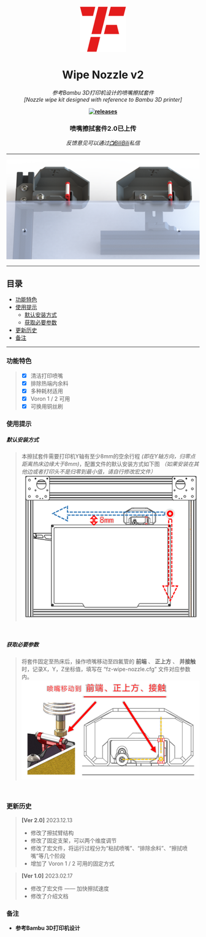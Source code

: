 <p align="center">
  <a href="https://space.bilibili.com/1898517">
    <img src="https://github.com/FZaii/FZai/blob/main/images/FZ-Logo.png" alt="Logo" width="120" height="120">
  </a>
    <br />
</p>

<h1 align="center">Wipe Nozzle v2</h1>

*<p align="center">参考Bambu 3D打印机设计的喷嘴擦拭套件
  <br />
  [Nozzle wipe kit designed with reference to Bambu 3D printer]</p>*

**<p align="center">[![releases](https://img.shields.io/github/v/release/FZaii/Wipe-Nozzle)](https://github.com/FZaii/Wipe-Nozzle/releases)**
**<h3 align="center">喷嘴擦拭套件2.0已上传</h3>**
*<p align="center">反馈意见可以通过[📺BiliBili](https://space.bilibili.com/1898517)私信</p>*

 ---
 
![FZ-Wipe-Nozzle-v2](Images-效果图/FZ-Wipe-Nozzle-v2.png)
 
 ---

 ## 目录

- [功能特色](#功能特色)
- [使用提示](#使用提示)
  - [默认安装方式](#默认安装方式)
  - [获取必要参数](#获取必要参数)
- [更新历史](#更新历史)
- [备注](#备注)
  
---

### 功能特色
> - [x] 清洁打印喷嘴
> - [x] 排除热端内余料
> - [x] 多种耗材适用
> - [x] Voron 1 / 2 可用
> - [x] 可换用铜丝刷

### 使用提示

##### 默认安装方式
>  本擦拭套件需要打印机Y轴有至少8mm的空余行程 *(即在Y轴方向，归零点距离热床边缘大于8mm)*，配置文件的默认安装方式如下图 *（如果安装在其他边或者打印头不是归零到最小值，请自行修改宏文件）*
>![默认安装方式](Images-效果图/默认安装方式.png)
  <br />
  
 ##### 获取必要参数
>  将套件固定至热床后，操作喷嘴移动至四氟管的 **前端** 、 **正上方** 、 **并接触** 时，记录X，Y，Z坐标值，填写在 “fz-wipe-nozzle.cfg” 文件对应参数内。
>![参数配置](Images-效果图/参数配置.png)
  <br />

### 更新历史

> **[Ver 2.0]** 2023.12.13 
> - 修改了擦拭臂结构
> - 修改了固定支架，可以两个维度调节
> - 修改了宏文件，将运行过程分为“粘拭喷嘴”、“排除余料”、“擦拭喷嘴”等几个阶段
> - 增加了 Voron 1 / 2 可用的固定方式

> **[Ver 1.0]** 2023.02.17  
> - 修改了宏文件 —— 加快擦拭速度
> - 修改了介绍文档
 
### 备注
- **参考Bambu 3D打印机设计**




